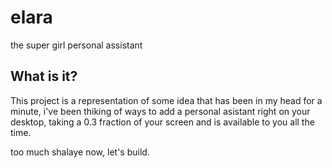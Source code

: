 # elara

the super girl personal assistant

## What is it?

This project is a representation of some idea that has been in my head for a minute, i've been thiking of ways to add a personal asistant right on your desktop, taking a 0.3 fraction of your screen and is available to you all the time.

too much shalaye now, let's build.
